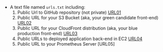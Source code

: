- A text file named `urls.txt` including:
  1. Public Url to GitHub repository (not private) [URL01](https://github.com/trind2002/project3-udapeople)
  1. Public URL for your S3 Bucket (aka, your green candidate front-end) [URL02](http://udapeople-8be5b0a.s3-website-us-east-1.amazonaws.com/)
  1. Public URL for your CloudFront distribution (aka, your blue production front-end) [URL03](http://d3gxdq251bnhvg.cloudfront.net)
  1. Public URLs to deployed application back-end in EC2 [URL04](http://44.211.248.170:3030/api/status)
  1. Public URL to your Prometheus Server [URL05]